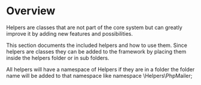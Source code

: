 # Overview 

Helpers are classes that are not part of the core system but can greatly improve it by adding new features and possibilities.

This section documents the included helpers and how to use them. Since helpers are classes they can be added to the framework by placing them inside the helpers folder or in sub folders.

All helpers will have a namespace of Helpers if they are in a folder the folder name will be added to that namespace like namespace \Helpers\PhpMailer;